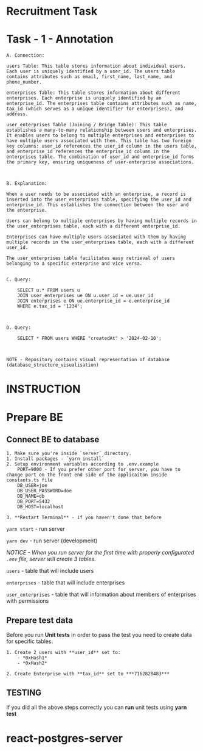 # Recruitment Task

# Task - 1 - Annotation

    A. Connection:

    users Table: This table stores information about individual users. Each user is uniquely identified by a user_id. The users table contains attributes such as email, first_name, last_name, and phone_number.

    enterprises Table: This table stores information about different enterprises. Each enterprise is uniquely identified by an enterprise_id. The enterprises table contains attributes such as name, tax_id (which serves as a unique identifier for enterprises), and address.

    user_enterprises Table (Joining / Bridge Table): This table establishes a many-to-many relationship between users and enterprises. It enables users to belong to multiple enterprises and enterprises to have multiple users associated with them. This table has two foreign key columns: user_id references the user_id column in the users table, and enterprise_id references the enterprise_id column in the enterprises table. The combination of user_id and enterprise_id forms the primary key, ensuring uniqueness of user-enterprise associations.



    B. Explanation:

    When a user needs to be associated with an enterprise, a record is inserted into the user_enterprises table, specifying the user_id and enterprise_id. This establishes the connection between the user and the enterprise.

    Users can belong to multiple enterprises by having multiple records in the user_enterprises table, each with a different enterprise_id.

    Enterprises can have multiple users associated with them by having multiple records in the user_enterprises table, each with a different user_id.

    The user_enterprises table facilitates easy retrieval of users belonging to a specific enterprise and vice versa.


    C. Query:

        SELECT u.* FROM users u
        JOIN user_enterprises ue ON u.user_id = ue.user_id
        JOIN enterprises e ON ue.enterprise_id = e.enterprise_id
        WHERE e.tax_id = '1234';



    D. Query:

        SELECT * FROM users WHERE "createdAt" > '2024-02-10';



    NOTE - Repository contains visual representation of database (database_structure_visualisation)

# INSTRUCTION

# Prepare BE

## Connect BE to database

    1. Make sure you're inside `server` directory.
    1. Install packages - `yarn install`
    2. Setup environment variables according to .env.example
        PORT=9000 - If you prefer other port for server, you have to change port on the front end side of the applicaiton inside constants.ts file
        DB_USER=joe
        DB_USER_PASSWORD=doe
        DB_NAME=db
        DB_PORT=5432
        DB_HOST=localhost

    3. **Restart Terminal** - if you haven't done that before

`yarn start` - run server

`yarn dev` - run server (development)

_NOTICE - When you run server for the first time with properly configurated `.env` file, server will create 3 tables._

`users` - table that will include users

`enterprises` - table that will include enterprises

`user_enterprises` - table that will information about members of enterprises with permissions

## Prepare test data

Before you run **Unit tests** in order to pass the test you need to create data for specific tables.

    1. Create 2 users with **user_id** set to:
        - *0xHash1*
        - *0xHash2*

    2. Create Enterprise with **tax_id** set to ***7162828483***

## TESTING

If you did all the above steps correctly you can **run** unit tests using **yarn test**
# react-postgres-server
